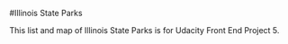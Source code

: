 #Illinois State Parks

This list and map of Illinois State Parks is for Udacity Front End Project 5.
